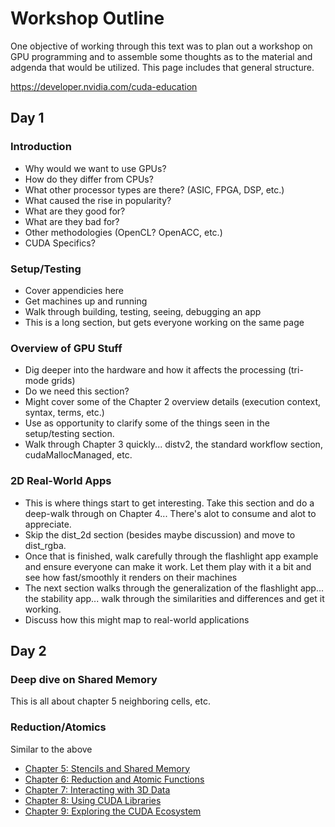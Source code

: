 # Workshop Outline

One objective of working through this text was to plan out a workshop on GPU programming and to assemble some thoughts as to the material and adgenda that would be utilized. This page includes that general structure.

https://developer.nvidia.com/cuda-education

## Day 1

### Introduction

- Why would we want to use GPUs?
- How do they differ from CPUs?
- What other processor types are there? (ASIC, FPGA, DSP, etc.)
- What caused the rise in popularity?
- What are they good for?
- What are they bad for?
- Other methodologies (OpenCL? OpenACC, etc.)
- CUDA Specifics?

### Setup/Testing

- Cover appendicies here
- Get machines up and running
- Walk through building, testing, seeing, debugging an app
- This is a long section, but gets everyone working on the same page

### Overview of GPU Stuff

- Dig deeper into the hardware and how it affects the processing (tri-mode grids)
- Do we need this section?
- Might cover some of the Chapter 2 overview details (execution context, syntax, terms, etc.)
- Use as opportunity to clarify some of the things seen in the setup/testing section.
- Walk through Chapter 3 quickly... distv2, the standard workflow section, cudaMallocManaged, etc.

### 2D Real-World Apps

- This is where things start to get interesting. Take this section and do a deep-walk through on Chapter 4... There's alot to consume and alot to appreciate.
- Skip the dist_2d section (besides maybe discussion) and move to dist_rgba.
- Once that is finished, walk carefully through the flashlight app example and ensure everyone can make it work. Let them play with it a bit and see how fast/smoothly it renders on their machines
- The next section walks through the generalization of the flashlight app... the stability app... walk through the similarities and differences and get it working.
- Discuss how this might map to real-world applications

## Day 2

### Deep dive on Shared Memory

This is all about chapter 5
neighboring cells, etc.

### Reduction/Atomics

Similar to the above

- [Chapter 5: Stencils and Shared Memory](Chapter_05/readme.md)
- [Chapter 6: Reduction and Atomic Functions](Chapter_06/readme.md)
- [Chapter 7: Interacting with 3D Data](Chapter_07/readme.md)
- [Chapter 8: Using CUDA Libraries](Chapter_08/readme.md)
- [Chapter 9: Exploring the CUDA Ecosystem](Chapter_09/readme.md)
